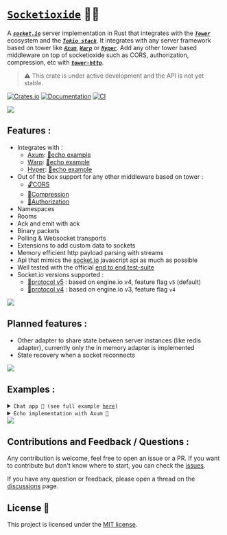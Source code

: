 # [`Socketioxide`](https://github.com/totodore/socketioxide) 🚀🦀

A [***`socket.io`***](https://socket.io) server implementation in Rust that integrates with the [***`Tower`***](https://tokio.rs/#tk-lib-tower) ecosystem and the [***`Tokio stack`***](https://tokio.rs). It integrates with any server framework based on tower like [***`Axum`***](https://docs.rs/axum/latest/axum/), [***`Warp`***](https://docs.rs/warp/latest/warp/) or [***`Hyper`***](https://docs.rs/hyper/latest/hyper/). Add any other tower based middleware on top of socketioxide such as CORS, authorization, compression, etc with [***`tower-http`***](https://docs.rs/tower-http/latest/tower_http/).

> ⚠️ This crate is under active development and the API is not yet stable.



[![Crates.io](https://img.shields.io/crates/v/socketioxide.svg)](https://crates.io/crates/socketioxide)
[![Documentation](https://docs.rs/socketioxide/badge.svg)](https://docs.rs/socketioxide)
[![CI](https://github.com/Totodore/socketioxide/actions/workflows/github-ci.yml/badge.svg)](https://github.com/Totodore/socketioxide/actions/workflows/github-ci.yml)

<img src="https://raw.githubusercontent.com/andreasbm/readme/master/assets/lines/solar.png">

## Features :
* Integrates with :
  * [Axum](https://docs.rs/axum/latest/axum/): [🏓echo example](./examples/src/socketio-echo/axum_echo.rs)
  * [Warp](https://docs.rs/warp/latest/warp/): [🏓echo example](./examples/src/socketio-echo/warp_echo.rs)
  * [Hyper](https://docs.rs/hyper/latest/hyper/): [🏓echo example](./examples/src/socketio-echo/hyper_echo.rs)
* Out of the box support for any other middleware based on tower :
  * [🔓CORS](https://docs.rs/tower-http/latest/tower_http/cors)
  * [📁Compression](https://docs.rs/tower-http/latest/tower_http/compression)
  * [🔐Authorization](https://docs.rs/tower-http/latest/tower_http/auth)
* Namespaces
* Rooms
* Ack and emit with ack
* Binary packets
* Polling & Websocket transports
* Extensions to add custom data to sockets
* Memory efficient http payload parsing with streams
* Api that mimics the [socket.io](https://socket.io/docs/v4/server-api/) javascript api as much as possible
* Well tested with the official [end to end test-suite](https://github.com/totodore/socketioxide/actions) 
* Socket.io versions supported :
  * [🔌protocol v5](https://socket.io/docs/v4/) : based on engine.io v4, feature flag `v5` (default)
  * [🔌protocol v4](https://github.com/socketio/socket.io-protocol/tree/v4) : based on engine.io v3, feature flag `v4`

<img src="https://raw.githubusercontent.com/andreasbm/readme/master/assets/lines/solar.png">

## Planned features :
* Other adapter to share state between server instances (like redis adapter), currently only the in memory adapter is implemented
* State recovery when a socket reconnects

<img src="https://raw.githubusercontent.com/andreasbm/readme/master/assets/lines/solar.png">

## Examples :
<details> <summary><code>Chat app 💬 (see full example <a href="./examples/src/chat">here</a>)</code></summary>

```rust
pub async fn handler(socket: Arc<Socket<LocalAdapter>>, data: Option<Auth>) {
    info!("Socket connected on / with id: {}", socket.id);
    if let Some(data) = data {
        info!("Nickname: {:?}", data.nickname);
        socket.extensions.insert(data.nickname);
        socket.emit("message", "Welcome to the chat!").ok();
        socket.join("default").unwrap();
    } else {
        info!("No nickname provided, disconnecting...");
        socket.disconnect().ok();
        return;
    }

    socket.on(
        "message",
        |socket, (room, message): (String, String), _, _| async move {
            let Nickname(ref nickname) = *socket.extensions.get().unwrap();
            info!("transfering message from {nickname} to {room}: {message}");
            info!("Sockets in room: {:?}", socket.local().sockets().unwrap());
            if let Some(dest) = socket.to("default").sockets().unwrap().iter().find(|s| {
                s.extensions
                    .get::<Nickname>()
                    .map(|n| n.0 == room)
                    .unwrap_or_default()
            }) {
                info!("Sending message to {}", room);
                dest.emit("message", format!("{}: {}", nickname, message))
                    .ok();
            }

            socket
                .to(room)
                .emit("message", format!("{}: {}", nickname, message))
                .ok();
        },
    );

    socket.on("join", |socket, room: String, _, _| async move {
        info!("Joining room {}", room);
        socket.join(room).unwrap();
    });

    socket.on("leave", |socket, room: String, _, _| async move {
        info!("Leaving room {}", room);
        socket.leave(room).unwrap();
    });

    socket.on("list", |socket, room: Option<String>, _, _| async move {
        if let Some(room) = room {
            info!("Listing sockets in room {}", room);
            let sockets = socket
                .within(room)
                .sockets()
                .unwrap()
                .iter()
                .filter_map(|s| s.extensions.get::<Nickname>())
                .fold("".to_string(), |a, b| a + &b.0 + ", ")
                .trim_end_matches(", ")
                .to_string();
            socket.emit("message", sockets).ok();
        } else {
            let rooms = socket.rooms().unwrap();
            info!("Listing rooms: {:?}", &rooms);
            socket.emit("message", rooms).ok();
        }
    });

    socket.on("nickname", |socket, nickname: Nickname, _, _| async move {
        let previous = socket.extensions.insert(nickname.clone());
        info!("Nickname changed from {:?} to {:?}", &previous, &nickname);
        let msg = format!(
            "{} changed his nickname to {}",
            previous.map(|n| n.0).unwrap_or_default(),
            nickname.0
        );
        socket.to("default").emit("message", msg).ok();
    });

    socket.on_disconnect(|socket, reason| async move {
        info!("Socket disconnected: {} {}", socket.id, reason);
        let Nickname(ref nickname) = *socket.extensions.get().unwrap();
        let msg = format!("{} left the chat", nickname);
        socket.to("default").emit("message", msg).ok();
    });
}

```

</details>
<details> <summary><code>Echo implementation with Axum 🏓</code></summary>

```rust
use axum::routing::get;
use axum::Server;
use serde_json::Value;
use socketioxide::SocketIo;
use tracing::info;
use tracing_subscriber::FmtSubscriber;

#[tokio::main]
async fn main() -> Result<(), Box<dyn std::error::Error>> {
    tracing::subscriber::set_global_default(FmtSubscriber::default())?;

    let (layer, io) = SocketIo::new_layer();
    io.ns("/", |socket, auth: Value| async move {
        info!("Socket.IO connected: {:?} {:?}", socket.ns(), socket.sid);
        socket.emit("auth", auth).ok();

        socket.on("message", |socket, data: Value, bin, _| async move {
            info!("Received event: {:?} {:?}", data, bin);
            socket.bin(bin).emit("message-back", data).ok();
        });

        socket.on("message-with-ack", |_, data: Value, bin, ack| async move {
            info!("Received event: {:?} {:?}", data, bin);
            ack.bin(bin).send(data).ok();
        });

        socket.on_disconnect(|socket, reason| async move {
            info!("Socket.IO disconnected: {} {}", socket.sid, reason);
        });
    });

    io.ns("/custom", |socket, auth: Value| async move {
        info!("Socket.IO connected on: {:?} {:?}", socket.ns(), socket.sid);
        socket.emit("auth", auth).ok();
    });

    let app = axum::Router::new()
        .route("/", get(|| async { "Hello, World!" }))
        .layer(layer);

    info!("Starting server");

    Server::bind(&"127.0.0.1:3000".parse().unwrap())
        .serve(app.into_make_service())
        .await?;

    Ok(())
}
```
</details>

<img src="https://raw.githubusercontent.com/andreasbm/readme/master/assets/lines/solar.png">

## Contributions and Feedback / Questions :
Any contribution is welcome, feel free to open an issue or a PR. If you want to contribute but don't know where to start, you can check the [issues](https://github.com/totodore/socketioxide/issues).

If you have any question or feedback, please open a thread on the [discussions](https://github.com/totodore/socketioxide/discussions) page.

## License 🔐
This project is licensed under the [MIT license](./LICENSE).
